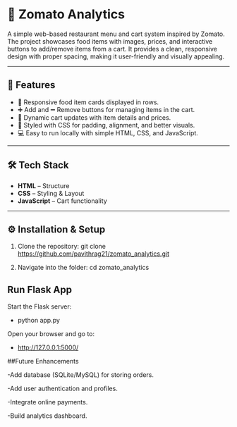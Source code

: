 # 🍴 Zomato Analytics

A simple web-based restaurant menu and cart system inspired by Zomato. The project showcases food items with images, prices, and interactive buttons to add/remove items from a cart. It provides a clean, responsive design with proper spacing, making it user-friendly and visually appealing.

---

## 🚀 Features
- 📌 Responsive food item cards displayed in rows.  
- ➕ Add and ➖ Remove buttons for managing items in the cart.  
- 🛒 Dynamic cart updates with item details and prices.  
- 🎨 Styled with CSS for padding, alignment, and better visuals.  
- 💻 Easy to run locally with simple HTML, CSS, and JavaScript.

---

## 🛠️ Tech Stack
- **HTML** – Structure  
- **CSS** – Styling & Layout  
- **JavaScript** – Cart functionality  


---

## ⚙️ Installation & Setup
1. Clone the repository:
   git clone https://github.com/pavithrag21/zomato_analytics.git

2. Navigate into the folder:
    cd zomato_analytics
   
## Run Flask App

Start the Flask server:

  - python app.py

Open your browser and go to:

  - http://127.0.0.1:5000/

##Future Enhancements

  -Add database (SQLite/MySQL) for storing orders.

  -Add user authentication and profiles.

  -Integrate online payments.

  -Build analytics dashboard.
